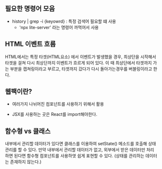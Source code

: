 ## 필요한 명령어 모음

- history | grep -i {keyowrd}  : 특정 검색어 필요할 떄 사용
    - 'npx lite-server' 라는 명령어 까먹어서 사용

  

## HTML 이벤트 흐름 
HTML에서는 특정 타겟(HTML요소) 에서 이벤트가 발생했을 경우,
최상단을 시작해서 타겟을 걸쳐 다시 최상단까지 이벤트가 흐르게 되어 있다.
이 때 최상단에서 타겟까지 가는 부분을 캡쳐링이라고 부르고, 
타겟까지 갔다가 다시 돌아가는경우를 버블링이라고 한다.


## 웹팩이란?

- 여러가지 나뉘어진 컴포넌트를 사용하기 위해서 활용


- JSX를 사용하는 곳은 React를 import해야한다.


## 함수형 vs 클래스

내부에서 관리할 데이터가 있다면 클래스를 이용하여 setState() 메소드를 호출해 상태관리를 할 수 있다. 
만약 내부에서 관리할 데이터가 없고, 외부에서 받은 데이터만 처리하면 된다면
함수형 컴포넌트를 사용하엿 쉽게 표현할 수 있다. (상태를 관리하는 데이터는 존재하지 않는다.)
